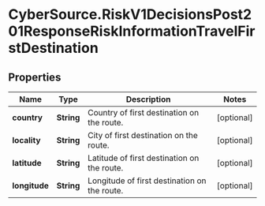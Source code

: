 # CyberSource.RiskV1DecisionsPost201ResponseRiskInformationTravelFirstDestination

## Properties
Name | Type | Description | Notes
------------ | ------------- | ------------- | -------------
**country** | **String** | Country of first destination on the route. | [optional] 
**locality** | **String** | City of first destination on the route. | [optional] 
**latitude** | **String** | Latitude of first destination on the route. | [optional] 
**longitude** | **String** | Longitude of first destination on the route. | [optional] 


